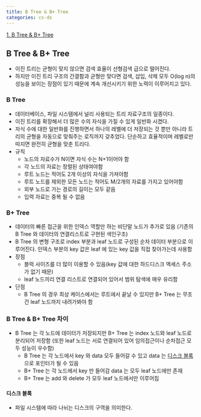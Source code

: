 ```yaml
---
title: B Tree & B+ Tree
categories: cs-ds
---
```


[1. B Tree & B+ Tree](#B-Tree--B-Tree)

## B Tree & B+ Tree
+ 이진 트리는 균형이 맞지 않으면 검색 효율이 선형검색 급으로 떨어진다.
+ 하지만 이진 트리 구조의 간결함과 균형만 맞다면 검색, 삽입, 삭제 모두 O(log n)의 성능을 보이는 장점이 있기 때문에
계속 개선시키기 위한 노력이 이루어지고 있다.

### B Tree
+ 데이터베이스, 파일 시스템에서 널리 사용되는 트리 자료구조의 일종이다.
+ 이진 트리를 확장해서 더 많은 수의 자식을 가질 수 있게 일반화 시켰다.
+ 자식 수에 대한 일반화를 진행하면서 하나의 레벨에 더 저장되는 것 뿐만 아니라 트리의 균형을 자동으로 맞춰주는 로직까지 갖추었다.
단순하고 효율적이며 레벨로만 따지면 완전히 균형을 맞춘 트리다.
+ 규칙
    + 노드의 자료수가 N이면 자식 수는 N+1이어야 함
    + 각 노드의 자료는 정렬된 상태여야함
    + 루트 노드는 적어도 2개 이상의 자식을 가져야함
    + 루트 노드를 제외한 모든 노드는 적어도 M/2개의 자료를 가지고 있어야함
    + 외부 노드로 가는 경로의 길이는 모두 같음
    + 입력 자료는 중복 될 수 없음

### B+ Tree
+ 데이터의 빠른 접근을 위한 인덱스 역할만 하는 비단말 노드가 추가로 있음
  (기존의 B Tree 와 데이터의 연결리스트로 구현된 색인구조)
+ B Tree 의 변형 구조로 index 부분과 leaf 노드로 구성된 순차 데이터 부분으로 이루어진다.
인덱스 부분의 key 값은 leaf 에 있는 key 값을 직접 찾아가는데 사용함
+ 장점
    + 블럭 사이즈를 더 많이 이용할 수 있음(key 값에 대한 하드디스크 액세스 주소가 없기 때문)
    + leaf 노드끼리 연결 리스트로 연결되어 있어서 범위 탐색에 매우 유리함
+ 단점
    + B Tree 의 경우 최상 케이스에서는 루트에서 끝날 수 있지만 B+ Tree 는 무조건 leaf 노드까지 내려가봐야 함

### B Tree & B+ Tree 차이
+ B Tree 는 각 노드에 데이터가 저장되지만 B+ Tree 는 index 노드와 leaf 노드로 분리되어 저장함
  (또한 leaf 노드는 서로 연결되어 있어 임의접근이나 순차접근 모두 성능이 우수함)
    + B Tree 는 각 노드에서 key 와 data 모두 들어갈 수 있고 data 는 [디스크 블록](#디스크-블록) 으로 포인터가 될 수 있음
    + B+ Tree 는 각 노드에서 key 만 들어감 data 는 모두 leaf 노드에만 존재
    + B+ Tree 는 add 와 delete 가 모두 leaf 노드에서만 이루어짐
  
#### 디스크 블록
+ 파일 시스템에 따라 나뉘는 디스크의 구역을 의미한다.